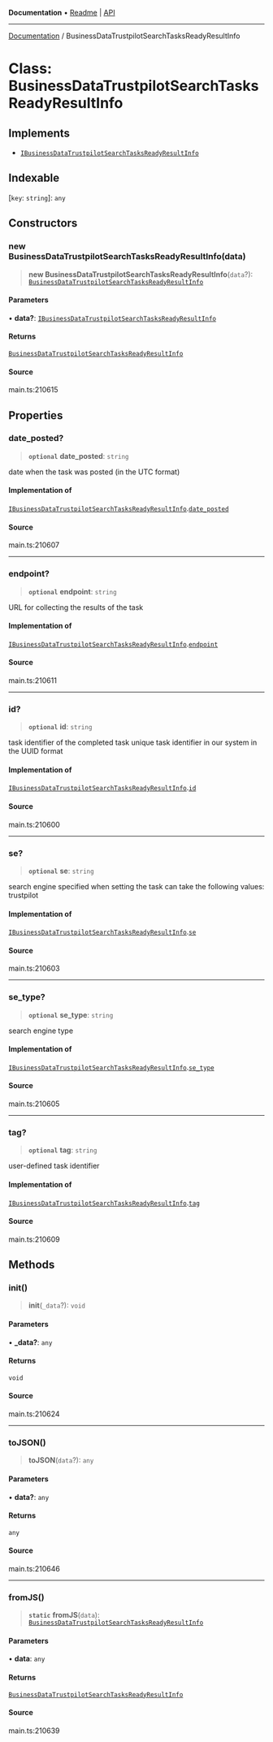 **Documentation** • [Readme](../README.md) \| [API](../globals.md)

***

[Documentation](../README.md) / BusinessDataTrustpilotSearchTasksReadyResultInfo

# Class: BusinessDataTrustpilotSearchTasksReadyResultInfo

## Implements

- [`IBusinessDataTrustpilotSearchTasksReadyResultInfo`](../interfaces/IBusinessDataTrustpilotSearchTasksReadyResultInfo.md)

## Indexable

 \[`key`: `string`\]: `any`

## Constructors

### new BusinessDataTrustpilotSearchTasksReadyResultInfo(data)

> **new BusinessDataTrustpilotSearchTasksReadyResultInfo**(`data`?): [`BusinessDataTrustpilotSearchTasksReadyResultInfo`](BusinessDataTrustpilotSearchTasksReadyResultInfo.md)

#### Parameters

• **data?**: [`IBusinessDataTrustpilotSearchTasksReadyResultInfo`](../interfaces/IBusinessDataTrustpilotSearchTasksReadyResultInfo.md)

#### Returns

[`BusinessDataTrustpilotSearchTasksReadyResultInfo`](BusinessDataTrustpilotSearchTasksReadyResultInfo.md)

#### Source

main.ts:210615

## Properties

### date\_posted?

> **`optional`** **date\_posted**: `string`

date when the task was posted (in the UTC format)

#### Implementation of

[`IBusinessDataTrustpilotSearchTasksReadyResultInfo`](../interfaces/IBusinessDataTrustpilotSearchTasksReadyResultInfo.md).[`date_posted`](../interfaces/IBusinessDataTrustpilotSearchTasksReadyResultInfo.md#date_posted)

#### Source

main.ts:210607

***

### endpoint?

> **`optional`** **endpoint**: `string`

URL for collecting the results of the task

#### Implementation of

[`IBusinessDataTrustpilotSearchTasksReadyResultInfo`](../interfaces/IBusinessDataTrustpilotSearchTasksReadyResultInfo.md).[`endpoint`](../interfaces/IBusinessDataTrustpilotSearchTasksReadyResultInfo.md#endpoint)

#### Source

main.ts:210611

***

### id?

> **`optional`** **id**: `string`

task identifier of the completed task
unique task identifier in our system in the UUID format

#### Implementation of

[`IBusinessDataTrustpilotSearchTasksReadyResultInfo`](../interfaces/IBusinessDataTrustpilotSearchTasksReadyResultInfo.md).[`id`](../interfaces/IBusinessDataTrustpilotSearchTasksReadyResultInfo.md#id)

#### Source

main.ts:210600

***

### se?

> **`optional`** **se**: `string`

search engine specified when setting the task
can take the following values: trustpilot

#### Implementation of

[`IBusinessDataTrustpilotSearchTasksReadyResultInfo`](../interfaces/IBusinessDataTrustpilotSearchTasksReadyResultInfo.md).[`se`](../interfaces/IBusinessDataTrustpilotSearchTasksReadyResultInfo.md#se)

#### Source

main.ts:210603

***

### se\_type?

> **`optional`** **se\_type**: `string`

search engine type

#### Implementation of

[`IBusinessDataTrustpilotSearchTasksReadyResultInfo`](../interfaces/IBusinessDataTrustpilotSearchTasksReadyResultInfo.md).[`se_type`](../interfaces/IBusinessDataTrustpilotSearchTasksReadyResultInfo.md#se_type)

#### Source

main.ts:210605

***

### tag?

> **`optional`** **tag**: `string`

user-defined task identifier

#### Implementation of

[`IBusinessDataTrustpilotSearchTasksReadyResultInfo`](../interfaces/IBusinessDataTrustpilotSearchTasksReadyResultInfo.md).[`tag`](../interfaces/IBusinessDataTrustpilotSearchTasksReadyResultInfo.md#tag)

#### Source

main.ts:210609

## Methods

### init()

> **init**(`_data`?): `void`

#### Parameters

• **\_data?**: `any`

#### Returns

`void`

#### Source

main.ts:210624

***

### toJSON()

> **toJSON**(`data`?): `any`

#### Parameters

• **data?**: `any`

#### Returns

`any`

#### Source

main.ts:210646

***

### fromJS()

> **`static`** **fromJS**(`data`): [`BusinessDataTrustpilotSearchTasksReadyResultInfo`](BusinessDataTrustpilotSearchTasksReadyResultInfo.md)

#### Parameters

• **data**: `any`

#### Returns

[`BusinessDataTrustpilotSearchTasksReadyResultInfo`](BusinessDataTrustpilotSearchTasksReadyResultInfo.md)

#### Source

main.ts:210639

